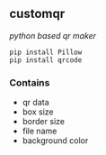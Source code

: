 ## customqr
*python based qr maker*

	pip install Pillow
	pip install qrcode

### Contains

 - qr data
 - box size
 - border size
 - file name
 - background color
